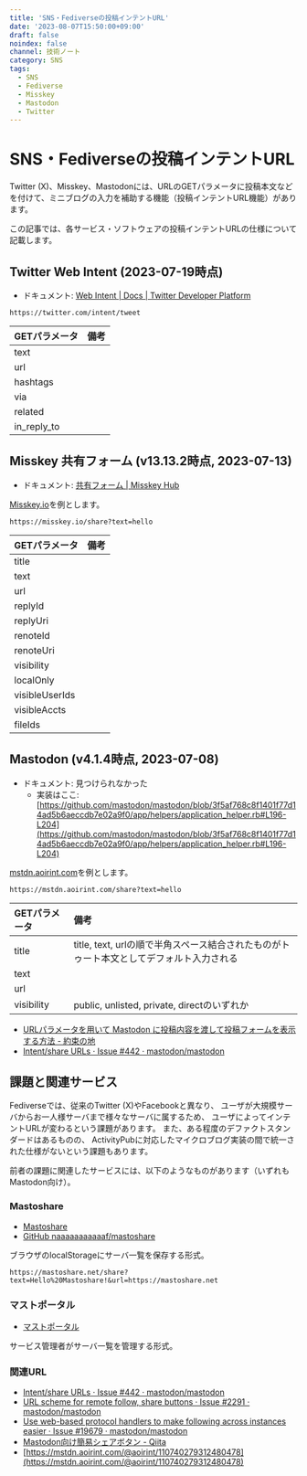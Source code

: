 ```yaml
---
title: 'SNS・Fediverseの投稿インテントURL'
date: '2023-08-07T15:50:00+09:00'
draft: false
noindex: false
channel: 技術ノート
category: SNS
tags:
  - SNS
  - Fediverse
  - Misskey
  - Mastodon
  - Twitter
---
```

# SNS・Fediverseの投稿インテントURL

Twitter (X)、Misskey、Mastodonには、URLのGETパラメータに投稿本文などを付けて、ミニブログの入力を補助する機能（投稿インテントURL機能）があります。

この記事では、各サービス・ソフトウェアの投稿インテントURLの仕様について記載します。

## Twitter Web Intent (2023-07-19時点)

- ドキュメント: [Web Intent | Docs | Twitter Developer Platform](https://developer.twitter.com/en/docs/twitter-for-websites/tweet-button/guides/web-intent)

```
https://twitter.com/intent/tweet
```

|GETパラメータ|備考|
|:--|:--|
|text||
|url||
|hashtags||
|via||
|related||
|in_reply_to||

## Misskey 共有フォーム (v13.13.2時点, 2023-07-13)

- ドキュメント: [共有フォーム | Misskey Hub](https://misskey-hub.net/docs/features/share-form.html)

[Misskey.io](https://misskey.io/)を例とします。

```
https://misskey.io/share?text=hello
```

|GETパラメータ|備考|
|:--|:--|
|title||
|text||
|url||
|replyId||
|replyUri||
|renoteId||
|renoteUri||
|visibility||
|localOnly||
|visibleUserIds||
|visibleAccts||
|fileIds||

## Mastodon (v4.1.4時点, 2023-07-08)

- ドキュメント: 見つけられなかった
  - 実装はここ: [https://github.com/mastodon/mastodon/blob/3f5af768c8f1401f77d14ad5b6aeccdb7e02a9f0/app/helpers/application_helper.rb#L196-L204](https://github.com/mastodon/mastodon/blob/3f5af768c8f1401f77d14ad5b6aeccdb7e02a9f0/app/helpers/application_helper.rb#L196-L204)

[mstdn.aoirint.com](https://mstdn.aoirint.com/)を例とします。

```
https://mstdn.aoirint.com/share?text=hello
```

|GETパラメータ|備考|
|:--|:--|
|title|title, text, urlの順で半角スペース結合されたものがトゥート本文としてデフォルト入力される|
|text||
|url||
|visibility|public, unlisted, private, directのいずれか|

- [URLパラメータを用いて Mastodon に投稿内容を渡して投稿フォームを表示する方法 - 約束の地](https://obel.hatenablog.jp/entry/20230217/1676624400)
- [Intent/share URLs · Issue #442 · mastodon/mastodon](https://github.com/mastodon/mastodon/issues/442)

## 課題と関連サービス

Fediverseでは、従来のTwitter (X)やFacebookと異なり、
ユーザが大規模サーバからお一人様サーバまで様々なサーバに属するため、
ユーザによってインテントURLが変わるという課題があります。
また、ある程度のデファクトスタンダードはあるものの、
ActivityPubに対応したマイクロブログ実装の間で統一された仕様がないという課題もあります。

前者の課題に関連したサービスには、以下のようなものがあります（いずれもMastodon向け）。

### Mastoshare

- [Mastoshare](https://mastoshare.net/)
- [GitHub naaaaaaaaaaaf/mastoshare](https://github.com/naaaaaaaaaaaf/mastoshare)

ブラウザのlocalStorageにサーバ一覧を保存する形式。

```
https://mastoshare.net/share?text=Hello%20Mastoshare!&url=https://mastoshare.net
```

### マストポータル

- [マストポータル](https://mastportal.info/share)

サービス管理者がサーバ一覧を管理する形式。

### 関連URL

- [Intent/share URLs · Issue #442 · mastodon/mastodon](https://github.com/mastodon/mastodon/issues/442)
- [URL scheme for remote follow, share buttons · Issue #2291 · mastodon/mastodon](https://github.com/mastodon/mastodon/issues/2291)
- [Use web-based protocol handlers to make following across instances easier · Issue #19679 · mastodon/mastodon](https://github.com/mastodon/mastodon/issues/19679)
- [Mastodon向け簡易シェアボタン - Qiita](https://qiita.com/mod_poppo/items/d80ff225b4cc93318ee8)
- [https://mstdn.aoirint.com/@aoirint/110740279312480478](https://mstdn.aoirint.com/@aoirint/110740279312480478)
